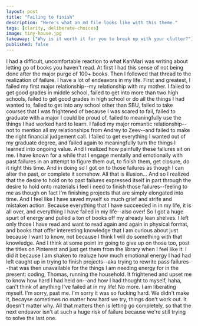 ```yaml
---
layout: post
title: "Failing to finish"
description: "Here's what an md file looks like with this theme."
tags: [clarity, deliberate-choices]
image: tiny-house.jpg
takeaway: ["Why is it worth it for you to break up with your clutter?"]
published: false
---
```


I had a difficult, uncomfortable reaction to what KanMari was writing about letting go of books you haven't read. At first I had this sense of not being done after the major purge of 100+ books. Then I followed that thread to the realization of failure.
I have   a lot of endeavors in my life. First and greatest, I failed my first major relationship--my relationship with my mother. I failed to get good grades in middle school, failed to get into more than two high schools, failed to get good grades in high school or do all the things I had wanted to, failed to get into any school other than SBU, failed to take courses that I was frightened of because I was scared to fail, failed to graduate with a major I could be proud of, failed to meaningfully use the things I had worked hard to learn. I failed my major romantic relationship--not to mention all my relationships from Andrey to Zeev--and failed to make the right financial judgement call. I failed to get everything I wanted out of my graduate degree, and failed again to meaningfully turn the things I learned into ongoing value.
And I realized how painfully these failures sit on me. I have known for a while that I engage mentally and emotionally with past failures in an attempt to figure them out, to finish them, get closure, do it right this time. And in doing so I got on to those failures as though I can alter the past, or complete it somehow. All that is illusion... And so I realized that the desire to hold on to past failures expressed itself in part through the desire to hold onto materials i feel i need to finish those failures--feeling to me as though on fact I'm finishing projects that are simply elongated into time. And I feel like I have saved myself so much grief and strife and mistaken action. Because everything that I have succeeded in in my life, it is all over, and everything I have failed in my life--also over!
So I got a huge spurt of energy and pulled a ton of books off my already lean shelves. I left only those I have read and want to read again and again in physical format, and books that offer interesting knowledge that I am curious about just because I want to know, not because I think I will do something with that knowledge. And I think at some point im going to give up on those too, post the titles on Pinterest and just get them from the library when I feel like it.
I did it because I am shaken to realuze how much emotional energy I had had left caught up in trying to finish projects--aka trying to rewrite pass failures--that was then unavailable for the things I am needing energy for in the present: coding, Thomas, running the household. It frightened and upset me to know how hard I had held on--and how I had thought to myself, haha, can't think of anything I've failed at in my life!
No more. I am liberating myself. I'm sorry, past me. I'm sorry it was so fucking hard. We didn't make it, becayse sometimes no matter how hard we try, things don't work out. It doesn't matter why. All that matters then is letting go completely, so that the next endeavor isn't at such a huge risk of failure because we're still trying to solve the last one.
